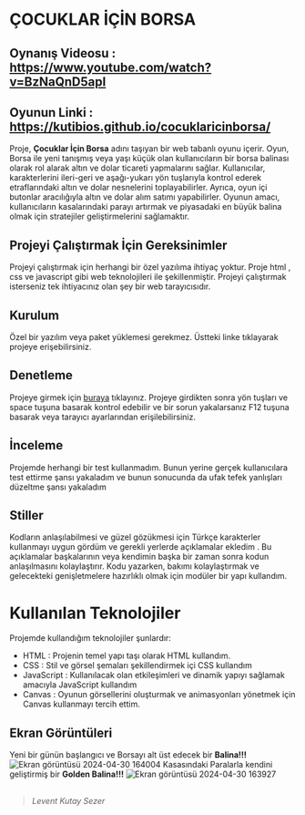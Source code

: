 # ÇOCUKLAR İÇİN BORSA
## Oynanış Videosu : https://www.youtube.com/watch?v=BzNaQnD5apI
## Oyunun Linki : https://kutibios.github.io/cocuklaricinborsa/ 

Proje, **Çocuklar İçin Borsa** adını taşıyan bir web tabanlı oyunu içerir. Oyun, Borsa ile yeni tanışmış veya yaşı küçük olan kullanıcıların bir borsa balinası olarak rol alarak altın ve dolar ticareti yapmalarını sağlar. Kullanıcılar, karakterlerini ileri-geri ve aşağı-yukarı yön tuşlarıyla kontrol ederek etraflarındaki altın ve dolar nesnelerini toplayabilirler. Ayrıca, oyun içi butonlar aracılığıyla altın ve dolar alım satımı yapabilirler. Oyunun amacı, kullanıcıların kasalarındaki parayı artırmak ve piyasadaki en büyük balina olmak için stratejiler geliştirmelerini sağlamaktır.

## Projeyi Çalıştırmak İçin Gereksinimler

Projeyi çalıştırmak için herhangi bir özel yazılıma ihtiyaç yoktur. Proje html , css ve javascript gibi web teknolojileri ile şekillenmiştir. Projeyi çalıştırmak isterseniz tek ihtiyacınız olan şey bir web tarayıcısıdır.

## Kurulum

Özel bir yazılım veya paket yüklemesi gerekmez. Üstteki linke tıklayarak projeye erişebilirsiniz.

## Denetleme
Projeye girmek için [buraya](https://kutibios.github.io/cocuklaricinborsa/) tıklayınız. Projeye girdikten sonra yön tuşları ve space tuşuna basarak kontrol edebilir ve bir sorun yakalarsanız F12 tuşuna basarak veya tarayıcı ayarlarından erişilebilirsiniz.


## İnceleme

Projemde herhangi bir test kullanmadım. Bunun yerine gerçek kullanıcılara test ettirme şansı yakaladım ve bunun sonucunda da ufak tefek yanlışları düzeltme şansı yakaladım

## Stiller
Kodların anlaşılabilmesi ve güzel gözükmesi için Türkçe karakterler kullanmayı uygun gördüm ve gerekli yerlerde açıklamalar ekledim . Bu açıklamalar başkalarının veya kendimin başka bir zaman sonra kodun anlaşılmasını kolaylaştırır. Kodu yazarken, bakımı kolaylaştırmak ve gelecekteki genişletmelere hazırlıklı olmak için modüler bir yapı kullandım.


# Kullanılan Teknolojiler

Projemde kullandığım teknolojiler şunlardır:
- HTML : Projenin temel yapı taşı olarak HTML kullandım.
- CSS : Stil ve görsel şemaları şekillendirmek içi CSS kullandım
- JavaScript : Kullanılacak olan etkileşimleri ve dinamik yapıyı sağlamak amacıyla JavaScript kullandım
- Canvas : Oyunun görsellerini oluşturmak ve animasyonları yönetmek için Canvas kullanmayı tercih ettim.    

## Ekran Görüntüleri

Yeni bir günün başlangıcı ve Borsayı alt üst edecek bir **Balina!!!**
![Ekran görüntüsü 2024-04-30 164004](https://github.com/Kutibios/cocuklaricinborsa/assets/168540930/c7d458a2-9491-4bc3-9fd4-99754758378d)
Kasasındaki Paralarla kendini geliştirmiş bir **Golden Balina!!!**
![Ekran görüntüsü 2024-04-30 163927](https://github.com/Kutibios/cocuklaricinborsa/assets/168540930/067a21de-c5c9-4e91-ad13-2ef41902ce72)
## 
> *Levent Kutay Sezer*
